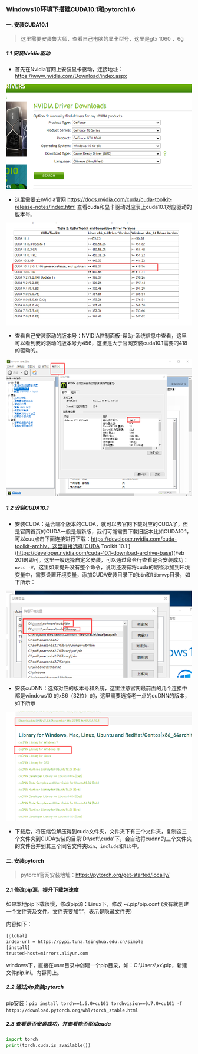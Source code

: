 ### Windows10环境下搭建CUDA10.1和pytorch1.6

#### 一. 安装CUDA10.1

> 这里需要安装鲁大师，查看自己电脑的显卡型号，这里是gtx 1060 ，6g

##### 1.1 安装Nvidia驱动

* 首先在Nvidia官网上安装显卡驱动，连接地址：https://www.nvidia.com/Download/index.aspx

![](pic/1.png)

* 这里需要去nVidia官网 https://docs.nvidia.com/cuda/cuda-toolkit-release-notes/index.html 查看cuda和显卡驱动对应表上cuda10.1对应驱动的版本号。

![](pic/3.png)

* 查看自己安装驱动的版本号：NVIDIA控制面板-帮助-系统信息中查看，这里可以看到我的驱动的版本号为456，这里是大于官网安装cuda10.1需要的418的驱动的。

![](pic/2.png)

##### 1.2 安装CUDA10.1

* 安装CUDA：适合哪个版本的CUDA，就可以去官网下载对应的CUDA了，但是官网首页的CUDA一般是最新版，我们可能需要下载旧版本比如CUDA10.1，可以cuu点击下面连接进行下载：https://developer.nvidia.com/cuda-toolkit-archiv，这里直接选择[CUDA Toolkit 10.1 ](https://developer.nvidia.com/cuda-10.1-download-archive-base)(Feb 2019)即可。这里一般选择自定义安装，可以通过命令行查看是否安装成功：`nvcc -V`，这里如果提升没有整个命令，说明还没有将cuda的路径添加到环境变量中，需要设置环境变量，添加CUDA安装目录下的`bin`和`libnvvp`目录，如下所示：

![](pic/5.png)

* 安装cuDNN：选择对应的版本号和系统，这里注意官网最前面的几个连接中都是windows10 的x86（32位）的，这里需要选择老一点的cuDNN的版本，如下所示

![](pic/4.png)

*  下载后，将压缩包解压得到cuda文件夹，文件夹下有三个文件夹，复制这三个文件夹到CUDA安装的目录'D:\soft\cuda'下，会自动将cudnn的三个文件夹的文件合并到其三个同名文件夹`bin`、`include`和`lib`中。

#### 二. 安装pytorch

> pytorch官网安装地址：https://pytorch.org/get-started/locally/

#### 2.1 修改pip源，提升下载包速度

如果本地pip下载很慢，修改pip源：Linux下，修改 ~/.pip/pip.conf (没有就创建一个文件夹及文件。文件夹要加“.”，表示是隐藏文件夹)

内容如下：

```
[global]
index-url = https://pypi.tuna.tsinghua.edu.cn/simple
[install]
trusted-host=mirrors.aliyun.com
```

windows下，直接在user目录中创建一个pip目录，如：C:\Users\xx\pip，新建文件pip.ini。内容同上。

##### 2.2 通过pip安装pytorch

pip安装：`pip install torch==1.6.0+cu101 torchvision==0.7.0+cu101 -f https://download.pytorch.org/whl/torch_stable.html`

##### 2.3 查看是否安装成功，并查看能否驱动cuda

```python
import torch
print(torch.cuda.is_available())
```

